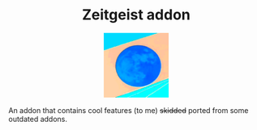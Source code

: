 <div style="text-align: center">
<h1>Zeitgeist addon</h1>
</div>

<p style="text-align: center">
<img src="./src/main/resources/assets/zeitgeist-addon/icon.png" width=128 height=128 alt="Zeitgeist Addon">
</p>

An addon that contains cool features (to me) ~~skidded~~ ported from some outdated addons.

